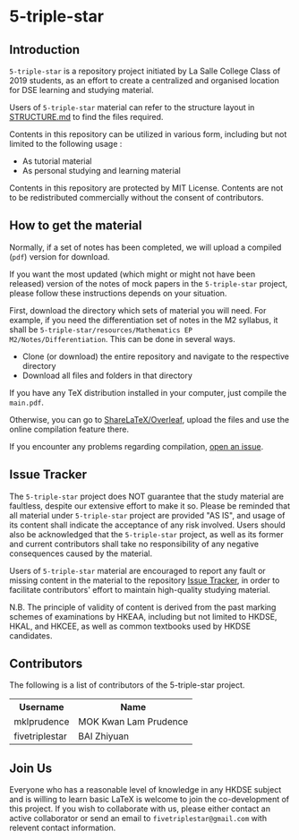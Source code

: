 # 5-triple-star

## Introduction

<p><code>5-triple-star</code> is a repository project initiated by La Salle College Class of 2019 students, as an effort to create a centralized and organised location for DSE learning and studying material. </p>

<p>Users of <code>5-triple-star</code> material can refer to the structure layout in <a href="https://github.com/mklprudence/5-triple-star/blob/master/STRUCTURE.md">STRUCTURE.md</a> to find the files required. </p>

<p>Contents in this repository can be utilized in various form, including but not limited to the following usage : </p>

- As tutorial material
- As personal studying and learning material

<p>Contents in this repository are protected by MIT License. Contents are not to be redistributed commercially without the consent of contributors.

## How to get the material

<p>Normally, if a set of notes has been completed, we will upload a compiled (<code>pdf</code>) version for download.</p>

<p>If you want the most updated (which might or might not have been released) version of the notes of mock papers in the <code>5-triple-star</code> project, please follow these instructions depends on your situation.</p>

<p>First, download the directory which sets of material you will need. For example, if you need the differentiation set of notes in the M2 syllabus, it shall be <code>5-triple-star/resources/Mathematics EP M2/Notes/Differentiation</code>. This can be done in several ways.</p>

- Clone (or download) the entire repository and navigate to the respective directory
- Download all files and folders in that directory

<p>If you have any TeX distribution installed in your computer, just compile the <code>main.pdf</code>.</p>

<p>Otherwise, you can go to <a href=https://www.overleaf.com/>ShareLaTeX/Overleaf</a>, upload the files and use the online compilation feature there.</p>

<p>If you encounter any problems regarding compilation, <a href="https://github.com/mklprudence/5-triple-star/issues">open an issue</a>.</p>

## Issue Tracker

<p>The <code>5-triple-star</code> project does NOT guarantee that the study material are faultless, despite our extensive effort to make it so. Please be reminded that all material under <code>5-triple-star</code> project are provided "AS IS", and usage of its content shall indicate the acceptance of any risk involved. Users should also be acknowledged that the <code>5-triple-star</code> project, as well as its former and current contributors shall take no responsibility of any negative consequences caused by the material. </p>

<p>Users of <code>5-triple-star</code> material are encouraged to report any fault or missing content in the material to the repository <a href="https://github.com/mklprudence/5-triple-star/issues">Issue Tracker</a>, in order to facilitate contributors' effort to maintain high-quality studying material. </p>

<p>N.B. The principle of validity of content is derived from the past marking schemes of examinations by HKEAA, including but not limited to HKDSE, HKAL, and HKCEE, as well as common textbooks used by HKDSE candidates. </p>

## Contributors
<p>The following is a list of contributors of the 5-triple-star project. </p>

<table>
    <tr>
        <th>Username</th>
        <th>Name</th>
    </tr>
    <tr>
        <td>mklprudence</td>
        <td>MOK Kwan Lam Prudence</td>
    </tr>
    <tr>
        <td>fivetriplestar</td>
        <td>BAI Zhiyuan</td>
    </tr>
</table>

## Join Us

<p>Everyone who has a reasonable level of knowledge in any HKDSE subject and is willing to learn basic LaTeX is welcome to join the co-development of this project. If you wish to collaborate with us, please either contact an active collaborator or send an email to <code>fivetriplestar@gmail.com</code> with relevent contact information. </p>
